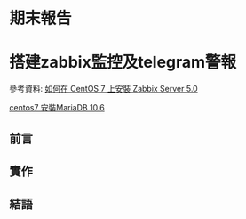 # 期末報告

# 搭建zabbix監控及telegram警報

參考資料:
[如何在 CentOS 7 上安裝 Zabbix Server 5.0](https://computingforgeeks.com/how-to-install-zabbix-server-on-centos-7/)

[centos7 安裝MariaDB 10.6](https://iter01.com/676285.html)


## 前言


## 實作


## 結語







